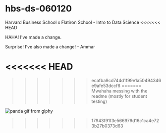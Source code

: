 # hbs-ds-060120
Harvard Business School x Flatiron School - Intro to Data Science
<<<<<<< HEAD

HAHA! I've made a change.

Surprise! I've also made a change! - Ammar

<<<<<<< HEAD
=======
>>>>>>> ecafba9cd744d1f99e1a50494346e9afe53dccf6
=======
Mwahaha messing with the readme (mostly for student testing)

![panda gif from giphy](https://media.giphy.com/media/z6xE1olZ5YP4I/giphy.gif)
>>>>>>> 17943f91f3e566976d16c1ca4e723b27b0373d63

